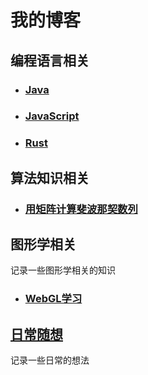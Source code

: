 # 我的博客

## 编程语言相关

- ### [Java](./learn-java/README.md)

- ### [JavaScript](./learn-javascript/README.md)

- ### [Rust](./learn-rust/README.md)

## 算法知识相关

- ### [用矩阵计算斐波那契数列](./learn-alg/%E7%94%A8%E7%9F%A9%E9%98%B5%E8%AE%A1%E7%AE%97%E6%96%90%E6%B3%A2%E9%82%A3%E5%A5%91%E6%95%B0%E5%88%97.md)

## 图形学相关

记录一些图形学相关的知识

- ### [WebGL学习](./webgl/README.md)

## [日常随想](./others/README.md)

记录一些日常的想法
